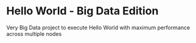 # Hello World - Big Data Edition
Very Big Data project to execute Hello World with maximum performance across multiple nodes
